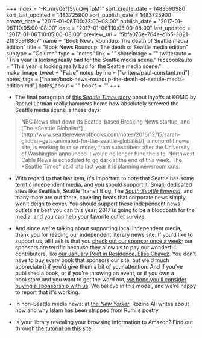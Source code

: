 +++
index = "-K_mry0ef1SyuQwjTpM1"
sort_create_date = 1483690980
sort_last_updated = 1483725900
sort_publish_date = 1483725900
create_date = "2017-01-06T00:23:00-08:00"
publish_date = "2017-01-06T10:05:00-08:00"
date = "2017-01-06T10:05:00-08:00"
last_updated = "2017-01-06T10:05:00-08:00"
preview_url = "5bfa076e-764e-c1b5-3821-2fff359f88c7"
name = "Book News Roundup: The death of Seattle media edition"
title = "Book News Roundup: The death of Seattle media edition"
subtype = "Column"
type = "notes"
link = ""
shareimage = ""
twitterauto = "This year is looking really bad for the Seattle media scene."
facebookauto = "This year is looking really bad for the Seattle media scene."
make_image_tweet = "False"
notes_byline = ["writers/paul-constant.md"]
notes_tags = ["notes/book-news-roundup-the-death-of-seattle-media-edition.md"]
notes_about = ""
books = ""
+++
* The final paragraph of [this *Seattle Times* story](http://www.seattletimes.com/business/technology/komo-cuts-positions-in-newsroom/) about layoffs at KOMO by Rachel Lerman really hammers home how absolutely screwed the Seattle media scene is these days:

<blockquote>NBC News shut down its Seattle-based Breaking News startup, and [The *Seattle Globalist*](http://www.seattlereviewofbooks.com/notes/2016/12/15/sarah-glidden-gets-animated-for-the-seattle-globalist/), a nonprofit news site, is working to raise money from subscribers after the University of Washington announced it would no longer fund the site. Northwest Cable News is scheduled to go dark at the end of this week. The *Seattle Times* said late last year it is planning newsroom cuts.</blockquote>

* With regard to that last item, it's important to note that Seattle has some terrific independent media, and you should support it. Small, dedicated sites like Seattlish, Seattle Transit Blog, The [*South Seattle Emerald*](http://www.seattlereviewofbooks.com/reviews/theres-no-place-like-home/), and many more are out there, covering beats that corporate news simply won't deign to cover. You should support these independent news outlets as best you can this year; 2017 is going to be a bloodbath for the media, and you can help your favorite outlet survive. 

* And since we're talking about supporting local independent media, thank you for reading our independent literary news site. If you'd like to support us, all I ask is that you [check out our sponsor once a week](http://www.seattlereviewofbooks.com/sponsorships); our sponsors are terrific because they allow us to pay our wonderful contributors, like [our January Poet in Residence, Elisa Chavez](http://www.seattlereviewofbooks.com/notes/2017/01/03/revenge/). You don't have to buy every book that sponsors our site, but we'd much appreciate it if you'd give them a bit of your attention. And if you've published a book, or if you're throwing an event, or if you own a bookstore and you want to get the word out, [we hope you'll consider buying a sponsorship with us](http://www.seattlereviewofbooks.com/sponsor/book/). We believe in this model, and we're happy to report that it's working.

* In non-Seattle media news: at [the *New Yorker*](http://www.newyorker.com/books/page-turner/the-erasure-of-islam-from-the-poetry-of-rumi?mbid=rss), Rozina Ali writes about how and why Islam has been stripped from Rumi's poetry.

* Is your library revealing your browsing information to Amazon? Find out through [the tutorial on this site](https://go-to-hellman.blogspot.ca/2016/12/how-to-check-if-your-library-is-leaking.html).

